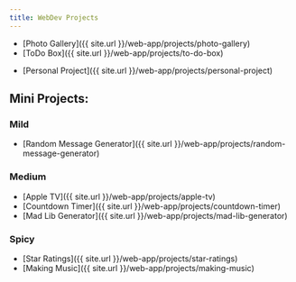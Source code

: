 ```yaml
---
title: WebDev Projects
---
```


- [Photo Gallery]({{ site.url }}/web-app/projects/photo-gallery)
- [ToDo Box]({{ site.url }}/web-app/projects/to-do-box)
<!-- - [Whateverly]({{ site.url }}/web-app/projects/whateverly) -->
- [Personal Project]({{ site.url }}/web-app/projects/personal-project)

## Mini Projects:

### Mild

- [Random Message Generator]({{ site.url }}/web-app/projects/random-message-generator)

### Medium

- [Apple TV]({{ site.url }}/web-app/projects/apple-tv)
- [Countdown Timer]({{ site.url }}/web-app/projects/countdown-timer)
- [Mad Lib Generator]({{ site.url }}/web-app/projects/mad-lib-generator)

### Spicy

- [Star Ratings]({{ site.url }}/web-app/projects/star-ratings)
- [Making Music]({{ site.url }}/web-app/projects/making-music)
<!-- - [Alarm Clock/POM Timer]({{ site.url }}/web-app/projects/alarm-clock) -->
